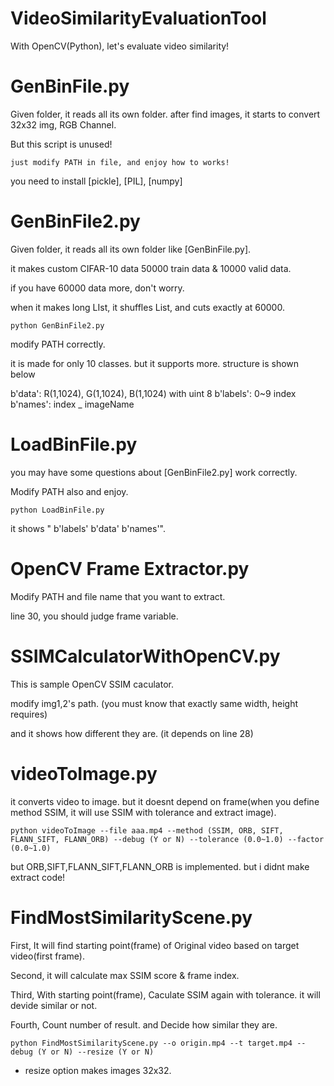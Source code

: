 # VideoSimilarityEvaluationTool
With OpenCV(Python), let's evaluate video similarity!

# GenBinFile.py
Given folder, it reads all its own folder.
after find images, it starts to convert 32x32 img, RGB Channel.

But this script is unused!

```
just modify PATH in file, and enjoy how to works!
```

you need to install [pickle], [PIL], [numpy]


# GenBinFile2.py
Given folder, it reads all its own folder like [GenBinFile.py].

it makes custom CIFAR-10 data 50000 train data & 10000 valid data.

if you have 60000 data more, don't worry. 

when it makes long LIst, it shuffles List, and cuts exactly at 60000.
```
python GenBinFile2.py
```
modify PATH correctly.

it is made for only 10 classes. but it supports more.
structure is shown below

b'data': R(1,1024), G(1,1024), B(1,1024) with uint 8
b'labels': 0~9 index
b'names': index _ imageName

# LoadBinFile.py
you may have some questions about [GenBinFile2.py] work correctly.

Modify PATH also and enjoy.
```
python LoadBinFile.py
```

it shows " b'labels' b'data' b'names'".


# OpenCV Frame Extractor.py
Modify PATH and file name that you want to extract.

line 30, you should judge frame variable.

# SSIMCalculatorWithOpenCV.py
This is sample OpenCV SSIM caculator.

modify img1,2's path. (you must know that exactly same width, height requires)

and it shows how different they are. (it depends on line 28)

# videoToImage.py

it converts video to image. but it doesnt depend on frame(when you define method SSIM, it will use SSIM with tolerance and extract image).

```
python videoToImage --file aaa.mp4 --method (SSIM, ORB, SIFT, FLANN_SIFT, FLANN_ORB) --debug (Y or N) --tolerance (0.0~1.0) --factor (0.0~1.0)
```

but ORB,SIFT,FLANN_SIFT,FLANN_ORB is implemented. but i didnt make extract code!

# FindMostSimilarityScene.py

First, It will find starting point(frame) of Original video based on target video(first frame).

Second, it will calculate max SSIM score & frame index.

Third, With starting point(frame), Caculate SSIM again with tolerance. it will devide similar or not.

Fourth, Count number of result. and Decide how similar they are.

```
python FindMostSimilarityScene.py --o origin.mp4 --t target.mp4 --debug (Y or N) --resize (Y or N)
```

- resize option makes images 32x32.
